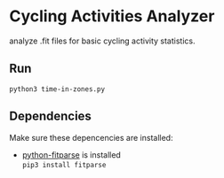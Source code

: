 # Cycling Activities Analyzer
analyze .fit files for basic cycling activity statistics.

## Run
`python3 time-in-zones.py`

## Dependencies
Make sure these depencencies are installed:  
  - [python-fitparse](https://github.com/dtcooper/python-fitparse) is installed  
    `pip3 install fitparse`
